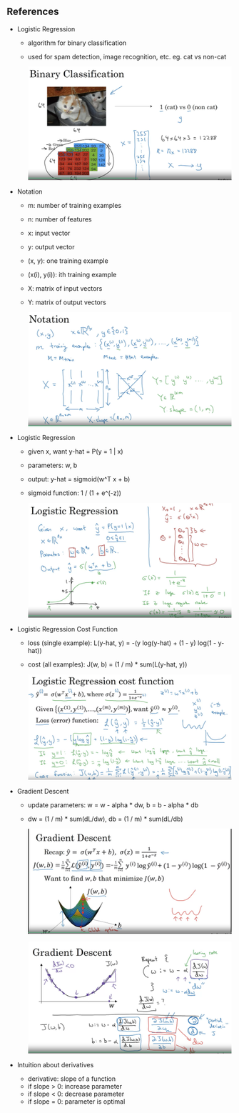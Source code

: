 ## References

- Logistic Regression

    -  algorithm for binary classification
    -  used for spam detection, image recognition, etc.
        eg. cat vs non-cat

        ![alt text](image.png)

- Notation

    -  m: number of training examples
    -  n: number of features
    -  x: input vector
    -  y: output vector
    -  (x, y): one training example
    -  (x(i), y(i)): ith training example
    -  X: matrix of input vectors
    -  Y: matrix of output vectors

        ![alt text](image-1.png)

- Logistic Regression

    - given x, want y-hat = P(y = 1 | x)
    - parameters: w, b
    - output: y-hat = sigmoid(w^T x + b)
    - sigmoid function: 1 / (1 + e^(-z))

        ![alt text](image-2.png)

- Logistic Regression Cost Function

    - loss (single example): L(y-hat, y) = -(y log(y-hat) + (1 - y) log(1 - y-hat))
    - cost (all examples): J(w, b) = (1 / m) * sum(L(y-hat, y))

        ![alt text](image-3.png)

- Gradient Descent

    - update parameters: w = w - alpha * dw, b = b - alpha * db
    - dw = (1 / m) * sum(dL/dw), db = (1 / m) * sum(dL/db)

        ![alt text](image-4.png)

        ![alt text](image-5.png)

- Intuition about derivatives

    - derivative: slope of a function
    - if slope > 0: increase parameter
    - if slope < 0: decrease parameter
    - if slope = 0: parameter is optimal